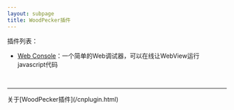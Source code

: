 ```yaml
---
layout: subpage
title: WoodPecker插件
---
```




插件列表：

* [Web Console](/tools/cnwebconsole.html)：一个简单的Web调试器，可以在线让WebView运行javascript代码


<br/>
<hr/>
关于[WoodPecker插件](/cnplugin.html)

